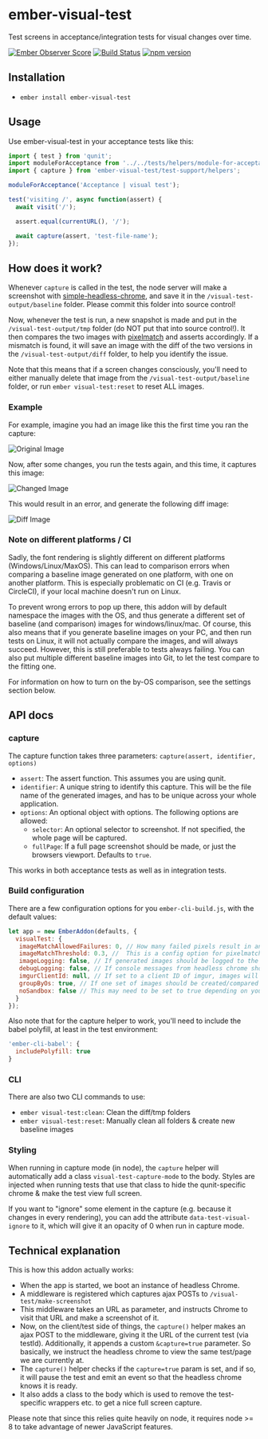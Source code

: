# ember-visual-test

Test screens in acceptance/integration tests for visual changes over time.

[![Ember Observer Score](https://emberobserver.com/badges/ember-visual-test.svg)](https://emberobserver.com/addons/ember-visual-test)
[![Build Status](https://travis-ci.org/Cropster/ember-visual-test.svg?branch=master)](https://travis-ci.org/Cropster/ember-visual-test)
[![npm version](https://badge.fury.io/js/ember-visual-test.svg)](https://badge.fury.io/js/ember-visual-test)

## Installation

* `ember install ember-visual-test`

## Usage

Use ember-visual-test in your acceptance tests like this:

```js
import { test } from 'qunit';
import moduleForAcceptance from '../../tests/helpers/module-for-acceptance';
import { capture } from 'ember-visual-test/test-support/helpers';

moduleForAcceptance('Acceptance | visual test');

test('visiting /', async function(assert) {
  await visit('/');

  assert.equal(currentURL(), '/');

  await capture(assert, 'test-file-name');
});
```

## How does it work?

Whenever `capture` is called in the test, the node server will make a screenshot with 
[simple-headless-chrome](https://github.com/LucianoGanga/simple-headless-chrome), 
and save it in the `/visual-test-output/baseline` folder. Please commit this folder into source control!

Now, whenever the test is run, a new snapshot is made and put in the `/visual-test-output/tmp` folder 
(do NOT put that into source control!). It then compares the two images with 
[pixelmatch](https://github.com/mapbox/pixelmatch) and asserts accordingly. 
If a mismatch is found, it will save an image with the diff of the two versions in the `/visual-test-output/diff` folder, to help you identify the issue.

Note that this means that if a screen changes consciously, you'll need to either manually 
delete that image from the `/visual-test-output/baseline` folder, 
or run `ember visual-test:reset` to reset ALL images.

### Example

For example, imagine you had an image like this the first time you ran the capture:

![Original Image](docs/images/example-base-image.png)

Now, after some changes, you run the tests again, and this time, it captures this image:

![Changed Image](docs/images/example-comparison-image.png)

This would result in an error, and generate the following diff image:

![Diff Image](docs/images/example-diff-image.png)

### Note on different platforms / CI

Sadly, the font rendering is slightly different on different platforms (Windows/Linux/MaxOS). 
This can lead to comparison errors when comparing a baseline image generated on one platform, with one on another platform.
This is especially problematic on CI (e.g. Travis or CircleCI), if your local machine doesn't run on Linux.

To prevent wrong errors to pop up there, this addon will by default namespace the images with the OS, 
and thus generate a different set of baseline (and comparison) images for windows/linux/mac. 
Of course, this also means that if you generate baseline images on your PC, and then run tests on Linux, 
it will not actually compare the images, and will always succeed. 
However, this is still preferable to tests always failing. 
You can also put multiple different baseline images into Git, to let the test compare to the fitting one.

For information on how to turn on the by-OS comparison, see the settings section below.


## API docs

### capture
 
The capture function takes three parameters: `capture(assert, identifier, options)`

* `assert`: The assert function. This assumes you are using qunit.
* `identifier`: A unique string to identify this capture. This will be the file name of the generated images, and has to be unique across your whole application.
* `options`: An optional object with options. The following options are allowed:
  * `selector`: An optional selector to screenshot. If not specified, the whole page will be captured.
  * `fullPage`: If a full page screenshot should be made, or just the browsers viewport. Defaults to `true`.
  
This works in both acceptance tests as well as in integration tests.


### Build configuration

There are a few configuration options for you `ember-cli-build.js`, with the default values:

```js
let app = new EmberAddon(defaults, {
  visualTest: {
   imageMatchAllowedFailures: 0, // How many failed pixels result in an error
   imageMatchThreshold: 0.3, //  This is a config option for pixelmatch
   imageLogging: false, // If generated images should be logged to the console
   debugLogging: false, // If console messages from headless chrome should be printed in the console
   imgurClientId: null, // If set to a client ID of imgur, images will be uploaded there as well, to debug images e.g. on CI
   groupByOs: true, // If one set of images should be created/compared by OS
   noSandbox: false // This may need to be set to true depending on your environment e.g. in CI 
  }
});
```

Also note that for the capture helper to work, you'll need to include the babel polyfill, at least in the test environment:

```js
'ember-cli-babel': {
  includePolyfill: true
}
```

### CLI

There are also two CLI commands to use: 

* `ember visual-test:clean`: Clean the diff/tmp folders
* `ember visual-test:reset`: Manually clean all folders & create new baseline images

### Styling

When running in capture mode (in node), the `capture` helper will automatically add a class 
`visual-test-capture-mode` to the body. Styles are injected when running tests that use that 
class to hide the qunit-specific chrome & make the test view full screen.

If you want to "ignore" some element in the capture (e.g. because it changes in every rendering), 
you can add the attribute `data-test-visual-ignore` to it, which will give it an opacity of 0 
when run in capture mode.

## Technical explanation

This is how this addon actually works:

* When the app is started, we boot an instance of headless Chrome.
* A middleware is registered which captures ajax POSTs to `/visual-test/make-screenshot`
* This middleware takes an URL as parameter, and instructs Chrome to visit that URL and make a screenshot of it.
* Now, on the client/test side of things, the `capture()` helper makes an ajax POST to the middleware, giving it the URL of the current test (via testId). Additionally, it appends a custom `&capture=true` parameter. So basically, we instruct the headless chrome to view the same test/page we are currently at.
* The `capture()` helper checks if the `capture=true` param is set, and if so, it will pause the test and emit an event so that the headless chrome knows it is ready.
* It also adds a class to the body which is used to remove the test-specific wrappers etc. to get a nice full screen capture.

Please note that since this relies quite heavily on node, it requires node >= 8 to take advantage of newer JavaScript features.
